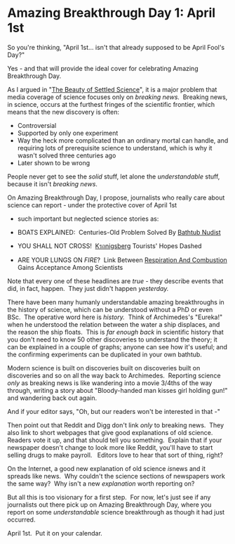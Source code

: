 
# Amazing Breakthrough Day 1: April 1st

So you're thinking, "April 1st... isn't that already supposed to be
April Fool's Day?"

Yes - and that will provide the ideal cover for celebrating Amazing
Breakthrough Day.

As I argued in
"[The Beauty of Settled Science](http://www.overcomingbias.com/2008/03/beauty-settled.html)",
it is a major problem that media coverage of science focuses only
on *breaking news.*  Breaking news, in science, occurs at the
furthest fringes of the scientific frontier, which means that the
new discovery is often:

-   Controversial
-   Supported by only one experiment
-   Way the heck more complicated than an ordinary mortal can
    handle, and requiring lots of prerequisite science to understand,
    which is why it wasn't solved three centuries ago
-   Later shown to be wrong

People never get to see the *solid* stuff, let alone the
*understandable* stuff, because it isn't *breaking news*.

On Amazing Breakthrough Day, I propose, journalists who really care
about science can report - under the protective cover of April 1st
- such important but neglected science stories as:

-   BOATS EXPLAINED:  Centuries-Old Problem Solved By
    [Bathtub Nudist](http://en.wikipedia.org/wiki/Archimedes)
-   YOU SHALL NOT CROSS! 
    [Kรถnigsberg](http://en.wikipedia.org/wiki/Seven_Bridges_of_Königsberg)
    Tourists' Hopes Dashed
-   ARE YOUR LUNGS ON *FIRE*?  Link Between
    [Respiration And Combustion](http://www.overcomingbias.com/2007/04/universal_fire.html)
    Gains Acceptance Among Scientists

Note that every one of these headlines are *true* - they describe
events that did, in fact, happen.  They just didn't happen
*yesterday.*

There have been many humanly understandable amazing breakthroughs
in the history of science, which can be understood without a PhD or
even BSc.  The operative word here is *history.*  Think of
Archimedes's "Eureka!" when he understood the relation between the
water a ship displaces, and the reason the ship floats.  This is
*far enough back* in scientific history that you don't need to know
50 other discoveries to understand the theory; it can be explained
in a couple of graphs; anyone can see how it's useful; and the
confirming experiments can be duplicated in your own bathtub.

Modern science is built on discoveries built on discoveries built
on discoveries and so on all the way back to Archimedes.  Reporting
science *only* as breaking news is like wandering into a movie
3/4ths of the way through, writing a story about "Bloody-handed man
kisses girl holding gun!" and wandering back out again.

And if your editor says, "Oh, but our readers won't be interested
in that -"

Then point out that Reddit and Digg don't link *only* to breaking
news.  They also link to short webpages that give good explanations
of old science.  Readers vote it up, and that should tell you
something.  Explain that if your newspaper doesn't change to look
more like Reddit, you'll have to start selling drugs to make
payroll.   Editors love to hear that sort of thing, right?

On the Internet, a good new explanation of old science *is*news and
it spreads like news.  Why couldn't the science sections of
newspapers work the same way?  Why isn't a new *explanation* worth
reporting on?

But all this is too visionary for a first step.  For now, let's
just see if any journalists out there pick up on Amazing
Breakthrough Day, where you report on some *understandable* science
breakthrough as though it had just occurred.

April 1st.  Put it on your calendar.

